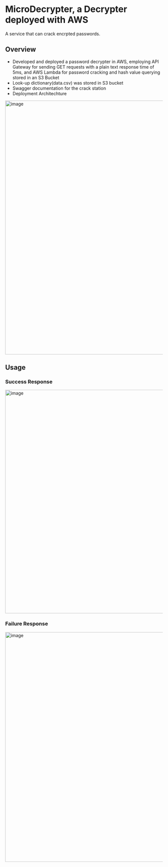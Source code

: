# MicroDecrypter, a Decrypter deployed with AWS

A service that can crack encrpted passwords.

## Overview

* Developed and deployed a password decrypter in AWS, employing API Gateway for sending GET requests with a plain text response time of 5ms, and AWS Lambda for password cracking and hash value querying stored in an S3 Bucket
* Look-up dictionary(data.csv) was stored in S3 bucket
* Swagger documentation for the crack station
* Deployment Architechture
<img width="811" alt="image" src="https://user-images.githubusercontent.com/101235319/220413027-3bc9cf6f-c3a4-4021-99a0-de3dc63ab5a8.png">

## Usage

### Success Response

<img width="714" alt="image" src="https://user-images.githubusercontent.com/101235319/220413117-f58ee7f9-1fe8-4bdd-b95f-9c1e3c1636b9.png">

### Failure Response

<img width="734" alt="image" src="https://user-images.githubusercontent.com/101235319/220413179-0943a34b-2e1b-4d28-b1b3-31bc014d2154.png">
